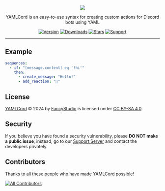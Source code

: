 <!-- markdownlint-disable -->
<div align="center">
  <picture>
    <source srcset="https://yamlcord.pages.dev/banners/Dark.png" media="(prefers-color-scheme: dark)">
    <img src="https://yamlcord.pages.dev/banners/Light.png">
  </picture>

YAMLCord is an easy-to-use syntax for creating custom actions for Discord bots using YAML

[![Version][VersionBadgeURL]][NPMURL]
[![Downloads][DownloadsBadgeURL]][NPMURL]
[![Stars][StarsBadgeURL]][NPMURL]
[![Support][SupportBadgeURL]][SupportServerURL]

</div>
<!-- markdownlint-restore -->

---

## Example

```yml
sequences:
  - if: "[message.content] eq '!hi'"
    then:
      - create_message: "Hello!"
      - add_reaction: "👋"
```

## License

[YAMLCord][YAMLCordRepositoryURL] © 2024 by [FancyStudio][FancyStudioGitHubURL] is licensed under [CC BY-SA 4.0][CCBYSALicenseURL].

## Security

If you believe you have found a security vulnerability, please **DO NOT make a public issue**, instead, go to our [Support Server][SupportServerURL] and contact the developers privately.

## Contributors

Thanks to all these people who have made YAMLCord possible!

[![All Contributors][ContributorsImageURL]][ContributorsURL]

[CCBYSALicenseURL]: https://creativecommons.org/licenses/by-sa/4.0/
[ContributorsImageURL]: https://contrib.rocks/image?repo=FancyStudioTeam/YAMLCord&max=500&columns=20
[ContributorsURL]: https://github.com/FancyStudioTeam/YAMLCord/graphs/contributors
[DownloadsBadgeURL]: https://img.shields.io/npm/dt/yamlcord?style=for-the-badge&color=5865f2&label=Downloads&logo=npm&logoColor=white
[FancyStudioGitHubURL]: https://github.com/FancyStudioTeam
[NPMURL]: https://www.npmjs.com/package/yamlcord
[StarsBadgeURL]: https://img.shields.io/github/stars/FancyStudioTeam/YAMLCord?style=for-the-badge&color=5865f2&label=Stars&logo=github&logoColor=white
[SupportBadgeURL]: https://img.shields.io/badge/Support-Support?style=for-the-badge&color=5865f2&label=Discord&logo=discord&logoColor=white
[SupportServerURL]: https://discord.gg/yWjeDA6ewJ
[VersionBadgeURL]: https://img.shields.io/npm/v/yamlcord?style=for-the-badge&color=5865f2&label=Version&logo=npm&logoColor=white
[YAMLCordRepositoryURL]: https://github.com/FancyStudioTeam/YAMLCord
